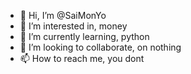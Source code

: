 - 👋 Hi, I’m @SaiMonYo
- 👀 I’m interested in, money
- 🌱 I’m currently learning, python
- 💞️ I’m looking to collaborate, on nothing
- 📫 How to reach me, you dont

<!---
SaiMonYo/SaiMonYo is a ✨ special ✨ repository because its `README.md` (this file) appears on your GitHub profile.
You can click the Preview link to take a look at your changes.
--->
